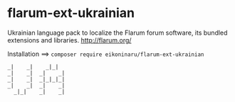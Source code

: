 # flarum-ext-ukrainian

Ukrainian language pack to localize the Flarum forum software, its bundled extensions and libraries. http://flarum.org/

Installation ==> `composer require eikoninaru/flarum-ext-ukrainian`

```
_|    _|    _|_|
_|    _|  _|    _|
_|    _|  _|_|_|_|
_|    _|  _|    _|
  _|_|    _|    _|
```
